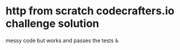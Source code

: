 # http from scratch codecrafters.io challenge solution

messy code but works and passes the tests ♿

